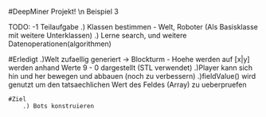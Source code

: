 #DeepMiner Projekt! \n Beispiel 3


TODO:
	-1 Teilaufgabe
	.) Klassen bestimmen - Welt, Roboter (Als Basisklasse mit weitere Unterklassen)
	.) Lerne search, und weitere Datenoperationen(algorithmen)


#Erledigt
	.)Welt zufaellig generiert -> Blockturm - Hoehe werden auf [x|y] werden anhand Werte 9 - 0 dargestellt (STL verwendet)
	.)Player kann sich hin und her bewegen und abbauen (noch zu verbessern)
	.)fieldValue() wird genutzt um den tatsaechlichen Wert des Feldes (Array) zu ueberpruefen

	#Ziel
		.) Bots konstruieren